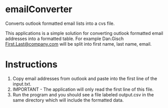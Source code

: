 # emailConverter
Converts outlook formatted email lists into a cvs file.


This applications is a simple solution for converting outlook formatted email addresses into a formatted table.  For example Dan.Gisch <First.Last@company.com> will be split into first name, last name, email.

# Instructions
1. Copy email addresses from outlook and paste into the first line of the input.txt.
2. IMPORTANT - The application will only read the first line of this file.
3. Run the program and you should see a file labeled output.csv in the same directory which will include the formatted data.
